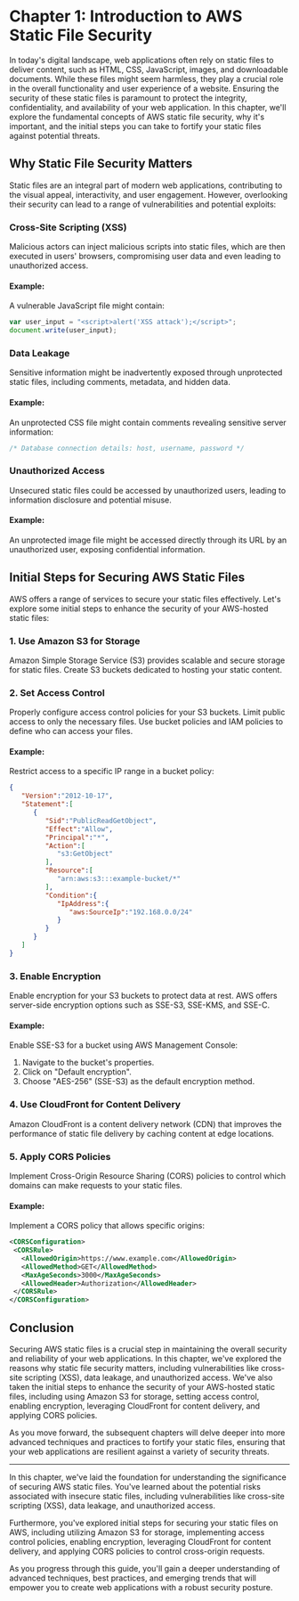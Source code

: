 # Chapter 1: Introduction to AWS Static File Security

In today's digital landscape, web applications often rely on static files to deliver content, such as HTML, CSS, JavaScript, images, and downloadable documents. While these files might seem harmless, they play a crucial role in the overall functionality and user experience of a website. Ensuring the security of these static files is paramount to protect the integrity, confidentiality, and availability of your web application. In this chapter, we'll explore the fundamental concepts of AWS static file security, why it's important, and the initial steps you can take to fortify your static files against potential threats.

## Why Static File Security Matters

Static files are an integral part of modern web applications, contributing to the visual appeal, interactivity, and user engagement. However, overlooking their security can lead to a range of vulnerabilities and potential exploits:

### Cross-Site Scripting (XSS)

Malicious actors can inject malicious scripts into static files, which are then executed in users' browsers, compromising user data and even leading to unauthorized access.

#### Example:

A vulnerable JavaScript file might contain:
```javascript
var user_input = "<script>alert('XSS attack');</script>";
document.write(user_input);
```

### Data Leakage

Sensitive information might be inadvertently exposed through unprotected static files, including comments, metadata, and hidden data.

#### Example:

An unprotected CSS file might contain comments revealing sensitive server information:
```css
/* Database connection details: host, username, password */
```

### Unauthorized Access

Unsecured static files could be accessed by unauthorized users, leading to information disclosure and potential misuse.

#### Example:

An unprotected image file might be accessed directly through its URL by an unauthorized user, exposing confidential information.

## Initial Steps for Securing AWS Static Files

AWS offers a range of services to secure your static files effectively. Let's explore some initial steps to enhance the security of your AWS-hosted static files:

### 1. **Use Amazon S3 for Storage**

Amazon Simple Storage Service (S3) provides scalable and secure storage for static files. Create S3 buckets dedicated to hosting your static content.

### 2. **Set Access Control**

Properly configure access control policies for your S3 buckets. Limit public access to only the necessary files. Use bucket policies and IAM policies to define who can access your files.

#### Example:

Restrict access to a specific IP range in a bucket policy:
```json
{
   "Version":"2012-10-17",
   "Statement":[
      {
         "Sid":"PublicReadGetObject",
         "Effect":"Allow",
         "Principal":"*",
         "Action":[
            "s3:GetObject"
         ],
         "Resource":[
            "arn:aws:s3:::example-bucket/*"
         ],
         "Condition":{
            "IpAddress":{
               "aws:SourceIp":"192.168.0.0/24"
            }
         }
      }
   ]
}
```

### 3. **Enable Encryption**

Enable encryption for your S3 buckets to protect data at rest. AWS offers server-side encryption options such as SSE-S3, SSE-KMS, and SSE-C.

#### Example:

Enable SSE-S3 for a bucket using AWS Management Console:
1. Navigate to the bucket's properties.
2. Click on "Default encryption".
3. Choose "AES-256" (SSE-S3) as the default encryption method.

### 4. **Use CloudFront for Content Delivery**

Amazon CloudFront is a content delivery network (CDN) that improves the performance of static file delivery by caching content at edge locations.

### 5. **Apply CORS Policies**

Implement Cross-Origin Resource Sharing (CORS) policies to control which domains can make requests to your static files.

#### Example:

Implement a CORS policy that allows specific origins:
```xml
<CORSConfiguration>
 <CORSRule>
   <AllowedOrigin>https://www.example.com</AllowedOrigin>
   <AllowedMethod>GET</AllowedMethod>
   <MaxAgeSeconds>3000</MaxAgeSeconds>
   <AllowedHeader>Authorization</AllowedHeader>
 </CORSRule>
</CORSConfiguration>
```

## Conclusion

Securing AWS static files is a crucial step in maintaining the overall security and reliability of your web applications. In this chapter, we've explored the reasons why static file security matters, including vulnerabilities like cross-site scripting (XSS), data leakage, and unauthorized access. We've also taken the initial steps to enhance the security of your AWS-hosted static files, including using Amazon S3 for storage, setting access control, enabling encryption, leveraging CloudFront for content delivery, and applying CORS policies.

As you move forward, the subsequent chapters will delve deeper into more advanced techniques and practices to fortify your static files, ensuring that your web applications are resilient against a variety of security threats.

---

In this chapter, we've laid the foundation for understanding the significance of securing AWS static files. You've learned about the potential risks associated with insecure static files, including vulnerabilities like cross-site scripting (XSS), data leakage, and unauthorized access.

Furthermore, you've explored initial steps for securing your static files on AWS, including utilizing Amazon S3 for storage, implementing access control policies, enabling encryption, leveraging CloudFront for content delivery, and applying CORS policies to control cross-origin requests.

As you progress through this guide, you'll gain a deeper understanding of advanced techniques, best practices, and emerging trends that will empower you to create web applications with a robust security posture.
